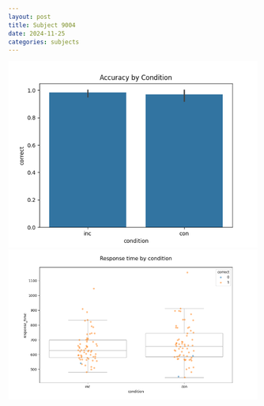 ```yaml
---
layout: post
title: Subject 9004
date: 2024-11-25
categories: subjects
---
```


![](data/9004/run-28/9004_NF_acc.png)
![](data/9004/run-28/9004_NF_rt.png)
